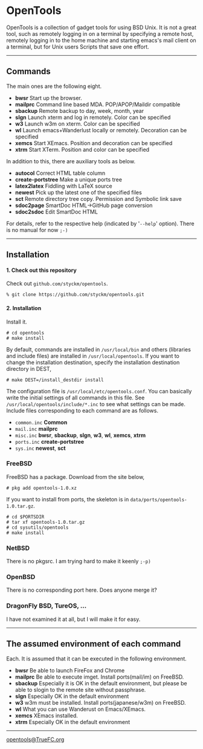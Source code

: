 # OpenTools

OpenTools is a collection of gadget tools for using BSD Unix. It is not a great
tool, such as remotely logging in on a terminal by specifying a remote host,
remotely logging in to the home machine and starting emacs's mail client
on a terminal, but for Unix users Scripts that save one effort. 


---

## Commands

The main ones are the following eight.

* **bwsr**	 Start up the browser.
* **mailprc**	 Command line based MDA. POP/APOP/Maildir compatible
* **sbackup**	 Remote backup to day, week, month, year
* **slgn**	 Launch xterm and log in remotely. Color can be specified
* **w3**	 Launch w3m on xterm. Color can be specified
* **wl**	 Launch emacs+Wanderlust locally or remotely. Decoration can be specified
* **xemcs**	 Start XEmacs. Position and decoration can be specified
* **xtrm**	 Start XTerm. Position and color can be specified

In addition to this, there are auxiliary tools as below.

* **autocol**	Correct HTML table column
* **create-portstree**	Make a unique ports tree
* **latex2latex**	Fiddling with LaTeX source
* **newest**		Pick up the latest one of the specified files
* **sct**		Remote directory tree copy. Permission and Symbolic link save
* **sdoc2page**		SmartDoc HTML->GitHub page conversion
* **sdoc2sdoc**		Edit SmartDoc HTML

For details, refer to the respective help (indicated by '`--help`'
option). There is no manual for now `;-)`

---

## Installation

#### 1. Check out this repository

Check out `github.com/styckm/opentools`.

	% git clone https://github.com/styckm/opentools.git

#### 2. Installation

Install it.

	# cd opentools
	# make install

By default, commands are installed in `/usr/local/bin` and others
(libraries and include files) are installed in `/usr/local/opentools`. If
you want to change the installation destination, specify the installation
destination directory in DEST, 

	# make DEST=/install_destdir install

The configuration file is `/usr/local/etc/opentools.conf`. You can basically
write the initial settings of all commands in this file. See
`/usr/local/opentools/include/*.inc` to see what settings can be made. Include
files corresponding to each command are as follows. 

* `common.inc`	**Common**	
* `mail.inc`	**mailprc**		
* `misc.inc`	**bwsr**, **sbackup**, **slgn**, **w3**, **wl**, **xemcs**, **xtrm**
* `ports.inc`	**create-portstree**
* `sys.inc`	**newest**, **sct**

### FreeBSD

FreeBSD has a package. Download from the site below,

	# pkg add opentools-1.0.xz

If you want to install from ports, the skeleton is in `data/ports/opentools-1.0.tar.gz`.

	# cd $PORTSDIR
	# tar xf opentools-1.0.tar.gz
	# cd sysutils/opentools
	# make install

### NetBSD

There is no pkgsrc. I am trying hard to make it keenly `;-p)`

### OpenBSD

There is no corresponding port here. Does anyone merge it?

### DragonFly BSD, TureOS, ...

I have not examined it at all, but I will make it for easy.

---

## The assumed environment of each command

Each. It is assumed that it can be executed in the following environment.

* **bwsr**
   Be able to launch FireFox and Chrome
* **mailprc**
   Be able to execute imget. Install ports(mail/im) on FreeBSD.
* **sbackup**
   Especially it is OK in the default environment, but please be able to
   slogin to the remote site without passphrase.
* **slgn**
   Especially OK in the default environment
* **w3**
   w3m must be installed. Install ports(japanese/w3m) on FreeBSD.
* **wl**
   What you can use Wanderust on Emacs/XEmacs.
* **xemcs**
   XEmacs installed.
* **xtrm**
   Especially OK in the default environment

---

opentools@TrueFC.org
